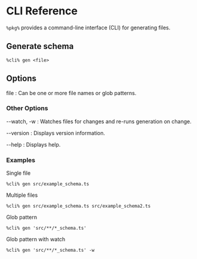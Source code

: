 # CLI Reference

`%pkg%` provides a command-line interface (CLI) for generating files.

## Generate schema

```shell
%cli% gen <file>
```

## Options

file
: Can be one or more file names or glob patterns.

### Other Options

--watch, -w
: Watches files for changes and re-runs generation on change.

--version
: Displays version information.

--help
: Displays help.

### Examples

Single file

```shell
%cli% gen src/example_schema.ts
```

Multiple files

```shell
%cli% gen src/example_schema.ts src/example_schema2.ts
```

Glob pattern

```shell
%cli% gen 'src/**/*_schema.ts'
```

Glob pattern with watch

```shell
%cli% gen 'src/**/*_schema.ts' -w
```

